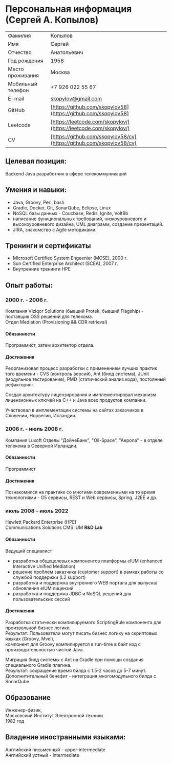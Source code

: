 # Персональная информация (Сергей А. Копылов)

|                 |                                                                     |
|-----------------|---------------------------------------------------------------------|
|Фамилия          | Копылов                                                             |
|Имя              | Сергей                                                              | 
|Отчество         | Анатольевич                                                         |
|Год рождения     | 1958                                                                |
|Место проживания | Москва                                                              |
|Мобильный телефон| +7 926 022 55 67                                                    |
|E-mail           | [skopylov@gmail.com](mailto:skopylov@gmail.com)                     |
|GitHub           | [https://github.com/skopylov58](https://github.com/skopylov58)      |
|Leetcode         | [https://leetcode.com/skopylov/](https://leetcode.com/skopylov/)    |
|CV               | [https://github.com/skopylov58/cv](https://github.com/skopylov58/cv)|

## Целевая позиция:

Backеnd Java разработчик в сфере телекоммуникаций

## Умения и навыки:
 - Java, Groovy, Perl, bash
 - Gradle, Docker, Git, SonarQube, Eclipse, Linux
 - NoSQL базы данных - Coucbase, Redis, Ignite, VoltBb
 - написание функциональных требований, низкоуровневого и высокоуровневого дизайна, UML диаграмм, создание презентаций.
 - JIRA, знакомство с Agile методиками.
 
## Тренинги и сертификаты
 - Microsoft Certified System Engeenier (MCSE), 2000 г.
 - Sun Certified Enterprise Architect (SCEA), 2007 г.  
 - Внутренние тренинги HPE  

## Опыт работы:

### 2000 г. - 2006 г.

Компания Viziqor Solutions (бывший  Protek, бывший Flagship) - поставщик OSS решений для телекома.  
Отдел Mediation (Provisioning && CDR retrieval)  

#### Обязанности

Программист, затем архитектор отдела.  

#### Достижения

Реорганизовал процесс разработки с применением лучших практик того времени - CVS (контроль версий),
Ant (билд система), JUnit (модульное тестирование), PMD (статический анализ кода), постоянный рефакторинг.

Создал архитектуру лицензирования и имплементировал механизм лицензионных ключей на C++ и Java всех продуктов компании.

Участвовал в имплементации системы на сайтах заказчиков в Словении, Норвегии, Исландии.

### 2006 г. - июль 2008 г.

Компания Luxoft
Отделы "ДойчеБанк", "Oil-Space", "Aepona" - в отделе телекома в Северной Ирландии.

#### Обязанности

Программист

#### Достижения

Познакомился на практике со многими современными на то время технологиями - G5 сервисы, REST и Web сервисы, Spring, J2EE и др.

### июль 2008 – июль 2022

Hewlett Packard Enterprise (HPE)  
Communications Solutions CMS IUM **R&D Lab**  

#### Обязанности

Ведущий специалист

 - разработка общецелевых компонентов платформы eIUM (enhanced Interactive Unified Mediation)
 - решение проблем заказчика (customer support) в рамках работы со службой поддержки (L2 support)
 - разработка и поддержка внутреннего WEB портала для выпуска/обновления eIUM лицензий
 - разработка и поддержка JDBC и NoSQL решений для пользовательских сессий
  
#### Достижения

Разработка статически компилируемого ScriptingRule компонента для произвольной бизнес логики.  
Результат: Пользователи могут писать бизнес логику на скриптовых языках (Groovy, Mvel),  
компонент для Groovy компилируется в run-time в байт код с производительностью чистой Java.

Миграция билд системы с Ant на Gradle при помощи создания специального Gradle плагина.  
Результат: сокращение время билда с 1.5-2 часов до 5-7 минут.
Дополнитительный бенефит - интеграция многомодульного билда с SonarQube.

## Образование
Инженер-физик,  
Московский Институт Электронной техники  
1982 год

## Владение иностранными языками:

Английский письменный - upper-intermediate  
Английский устный - intermediate  


